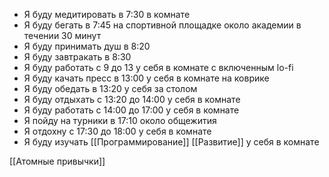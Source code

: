 - Я буду медитировать в 7:30 в комнате
- Я буду бегать в 7:45 на спортивной площадке около академии в течении 30 минут
- Я буду принимать душ в 8:20 
- Я буду завтракать в 8:30
- Я буду работать с 9 до 13 у себя в комнате с включенным lo-fi
- Я буду качать пресс в 13:00 у себя в комнате на коврике
- Я буду обедать в 13:20 у себя за столом
- Я буду отдыхать с 13:20 до 14:00 у себя в комнате
- Я буду работать с 14:00 до 17:00 у себя в комнате
- Я пойду на турники в 17:10 около общежития
- Я отдохну с 17:30 до 18:00 у себя в комнате
- Я буду изучать [[Программирование]] [[Развитие]] у себя в комнате

[[Атомные привычки]]
